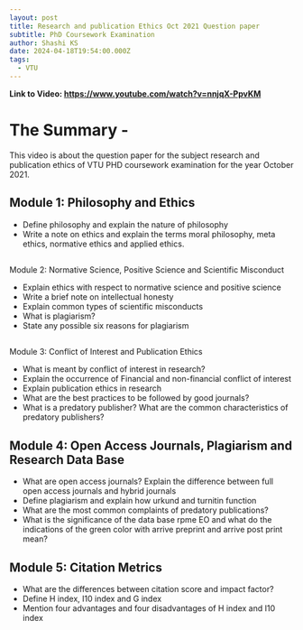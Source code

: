 ```yaml
---
layout: post
title: Research and publication Ethics Oct 2021 Question paper
subtitle: PhD Coursework Examination
author: Shashi KS
date: 2024-04-18T19:54:00.000Z
tags:
  - VTU
---
```

**Link to Video: https://www.youtube.com/watch?v=nnjqX-PpvKM**

# The Summary - 

This video is about the question paper for the subject research and publication ethics of VTU PHD coursework examination for the year October 2021.

## Module 1: Philosophy and Ethics

* Define philosophy and explain the nature of philosophy
* Write a note on ethics and explain the terms moral philosophy, meta ethics, normative ethics and applied ethics.

## 
Module 2: Normative Science, Positive Science and Scientific Misconduct

* Explain ethics with respect to normative science and positive science
* Write a brief note on intellectual honesty
* Explain common types of scientific misconducts
* What is plagiarism?
* State any possible six reasons for plagiarism

## 
Module 3: Conflict of Interest and Publication Ethics

* What is meant by conflict of interest in research?
* Explain the occurrence of Financial and non-financial conflict of interest
* Explain publication ethics in research
* What are the best practices to be followed by good journals?
* What is a predatory publisher? What are the common characteristics of predatory publishers?

## Module 4: Open Access Journals, Plagiarism and Research Data Base

* What are open access journals? Explain the difference between full open access journals and hybrid journals
* Define plagiarism and explain how urkund and turnitin function
* What are the most common complaints of predatory publications?
* What is the significance of the data base rpme EO and what do the indications of the green color with arrive preprint and arrive post print mean?

## Module 5: Citation Metrics

* What are the differences between citation score and impact factor?
* Define H index, I10 index and G index
* Mention four advantages and four disadvantages of H index and I10 index
